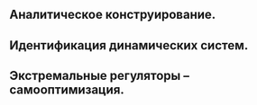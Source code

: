## Аналитическое конструирование. 
## Идентификация динамических систем. 
## Экстремальные регуляторы – самооптимизация. 